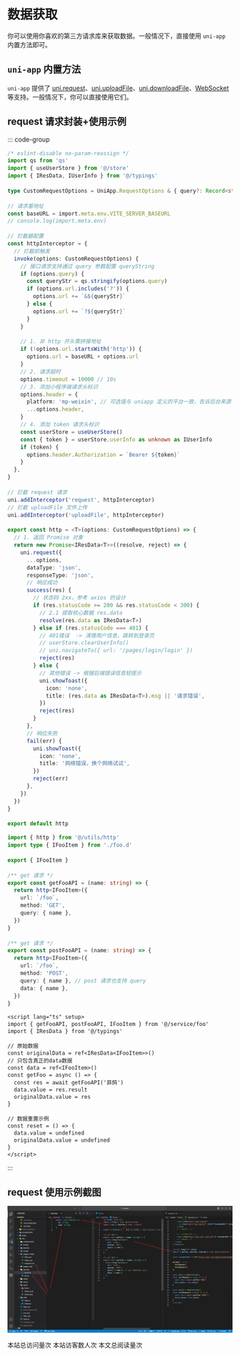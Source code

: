# 数据获取

你可以使用你喜欢的第三方请求库来获取数据。一般情况下，直接使用 `uni-app` 内置方法即可。

## `uni-app` 内置方法

`uni-app` 提供了 [uni.request](https://uniapp.dcloud.net.cn/api/request/request.html)、[uni.uploadFile](https://uniapp.dcloud.net.cn/api/request/network-file.html#uploadfile)、[uni.downloadFile](https://uniapp.dcloud.net.cn/api/request/network-file.html#downloadfile)、[WebSocket](https://uniapp.dcloud.net.cn/api/request/websocket.html) 等支持。一般情况下，你可以直接使用它们。

## request 请求封装+使用示例

::: code-group

```ts [src/utils/request.ts]
/* eslint-disable no-param-reassign */
import qs from 'qs'
import { useUserStore } from '@/store'
import { IResData, IUserInfo } from '@/typings'

type CustomRequestOptions = UniApp.RequestOptions & { query?: Record<string, any> }

// 请求基地址
const baseURL = import.meta.env.VITE_SERVER_BASEURL
// console.log(import.meta.env)

// 拦截器配置
const httpInterceptor = {
  // 拦截前触发
  invoke(options: CustomRequestOptions) {
    // 接口请求支持通过 query 参数配置 queryString
    if (options.query) {
      const queryStr = qs.stringify(options.query)
      if (options.url.includes('?')) {
        options.url += `&${queryStr}`
      } else {
        options.url += `?${queryStr}`
      }
    }

    // 1. 非 http 开头需拼接地址
    if (!options.url.startsWith('http')) {
      options.url = baseURL + options.url
    }
    // 2. 请求超时
    options.timeout = 10000 // 10s
    // 3. 添加小程序端请求头标识
    options.header = {
      platform: 'mp-weixin', // 可选值与 uniapp 定义的平台一致，告诉后台来源
      ...options.header,
    }
    // 4. 添加 token 请求头标识
    const userStore = useUserStore()
    const { token } = userStore.userInfo as unknown as IUserInfo
    if (token) {
      options.header.Authorization = `Bearer ${token}`
    }
  },
}

// 拦截 request 请求
uni.addInterceptor('request', httpInterceptor)
// 拦截 uploadFile 文件上传
uni.addInterceptor('uploadFile', httpInterceptor)

export const http = <T>(options: CustomRequestOptions) => {
  // 1. 返回 Promise 对象
  return new Promise<IResData<T>>((resolve, reject) => {
    uni.request({
      ...options,
      dataType: 'json',
      responseType: 'json',
      // 响应成功
      success(res) {
        // 状态码 2xx，参考 axios 的设计
        if (res.statusCode >= 200 && res.statusCode < 300) {
          // 2.1 提取核心数据 res.data
          resolve(res.data as IResData<T>)
        } else if (res.statusCode === 401) {
          // 401错误  -> 清理用户信息，跳转到登录页
          // userStore.clearUserInfo()
          // uni.navigateTo({ url: '/pages/login/login' })
          reject(res)
        } else {
          // 其他错误 -> 根据后端错误信息轻提示
          uni.showToast({
            icon: 'none',
            title: (res.data as IResData<T>).msg || '请求错误',
          })
          reject(res)
        }
      },
      // 响应失败
      fail(err) {
        uni.showToast({
          icon: 'none',
          title: '网络错误，换个网络试试',
        })
        reject(err)
      },
    })
  })
}

export default http
```

```ts [src/service/foot.ts]
import { http } from '@/utils/http'
import type { IFooItem } from './foo.d'

export { IFooItem }

/** get 请求 */
export const getFooAPI = (name: string) => {
  return http<IFooItem>({
    url: `/foo`,
    method: 'GET',
    query: { name },
  })
}

/** get 请求 */
export const postFooAPI = (name: string) => {
  return http<IFooItem>({
    url: `/foo`,
    method: 'POST',
    query: { name }, // post 请求也支持 query
    data: { name },
  })
}
```

```vue [src/demo.vue]
<script lang="ts" setup>
import { getFooAPI, postFooAPI, IFooItem } from '@/service/foo'
import { IResData } from '@/typings'

// 原始数据
const originalData = ref<IResData<IFooItem>>()
// 只包含真正的data数据
const data = ref<IFooItem>()
const getFoo = async () => {
  const res = await getFooAPI('菲鸽')
  data.value = res.result
  originalData.value = res
}

// 数据重置示例
const reset = () => {
  data.value = undefined
  originalData.value = undefined
}
</script>
```

:::

## request 使用示例截图

![Alt text](./screenshots/request.png)

<div class='busuanzi_container'>
    <span id="busuanzi_container_site_pv">
    本站总访问量<span id="busuanzi_value_site_pv"></span>次
    </span>
    <span id="busuanzi_container_site_uv">
    本站访客数<span id="busuanzi_value_site_uv"></span>人次
    </span>
    <span id="busuanzi_container_page_pv">
    本文总阅读量<span id="busuanzi_value_page_pv"></span>次
  </span>
</div>
